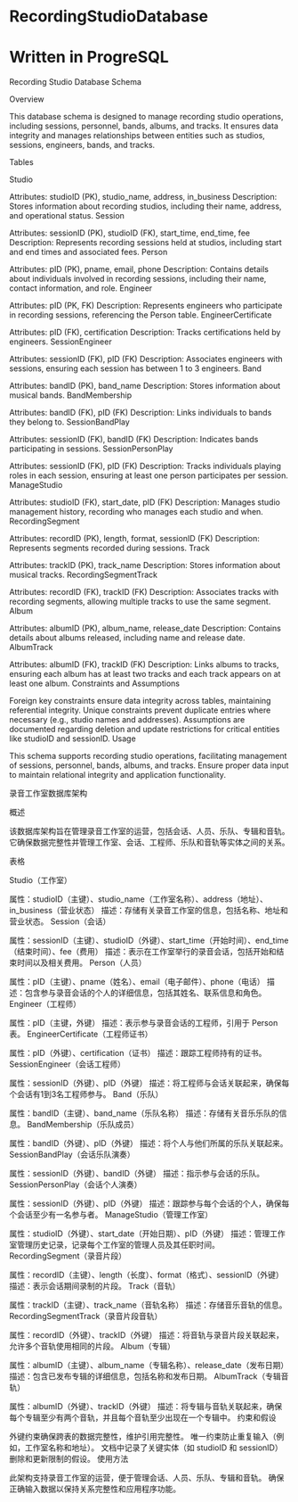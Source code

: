 # RecordingStudioDatabase
# Written in ProgreSQL

Recording Studio Database Schema

Overview

This database schema is designed to manage recording studio operations, including sessions, personnel, bands, albums, and tracks. It ensures data integrity and manages relationships between entities such as studios, sessions, engineers, bands, and tracks.

Tables

Studio

Attributes: studioID (PK), studio_name, address, in_business
Description: Stores information about recording studios, including their name, address, and operational status.
Session

Attributes: sessionID (PK), studioID (FK), start_time, end_time, fee
Description: Represents recording sessions held at studios, including start and end times and associated fees.
Person

Attributes: pID (PK), pname, email, phone
Description: Contains details about individuals involved in recording sessions, including their name, contact information, and role.
Engineer

Attributes: pID (PK, FK)
Description: Represents engineers who participate in recording sessions, referencing the Person table.
EngineerCertificate

Attributes: pID (FK), certification
Description: Tracks certifications held by engineers.
SessionEngineer

Attributes: sessionID (FK), pID (FK)
Description: Associates engineers with sessions, ensuring each session has between 1 to 3 engineers.
Band

Attributes: bandID (PK), band_name
Description: Stores information about musical bands.
BandMembership

Attributes: bandID (FK), pID (FK)
Description: Links individuals to bands they belong to.
SessionBandPlay

Attributes: sessionID (FK), bandID (FK)
Description: Indicates bands participating in sessions.
SessionPersonPlay

Attributes: sessionID (FK), pID (FK)
Description: Tracks individuals playing roles in each session, ensuring at least one person participates per session.
ManageStudio

Attributes: studioID (FK), start_date, pID (FK)
Description: Manages studio management history, recording who manages each studio and when.
RecordingSegment

Attributes: recordID (PK), length, format, sessionID (FK)
Description: Represents segments recorded during sessions.
Track

Attributes: trackID (PK), track_name
Description: Stores information about musical tracks.
RecordingSegmentTrack

Attributes: recordID (FK), trackID (FK)
Description: Associates tracks with recording segments, allowing multiple tracks to use the same segment.
Album

Attributes: albumID (PK), album_name, release_date
Description: Contains details about albums released, including name and release date.
AlbumTrack

Attributes: albumID (FK), trackID (FK)
Description: Links albums to tracks, ensuring each album has at least two tracks and each track appears on at least one album.
Constraints and Assumptions

Foreign key constraints ensure data integrity across tables, maintaining referential integrity.
Unique constraints prevent duplicate entries where necessary (e.g., studio names and addresses).
Assumptions are documented regarding deletion and update restrictions for critical entities like studioID and sessionID.
Usage

This schema supports recording studio operations, facilitating management of sessions, personnel, bands, albums, and tracks.
Ensure proper data input to maintain relational integrity and application functionality.


录音工作室数据库架构

概述

该数据库架构旨在管理录音工作室的运营，包括会话、人员、乐队、专辑和音轨。它确保数据完整性并管理工作室、会话、工程师、乐队和音轨等实体之间的关系。

表格

Studio（工作室）

属性：studioID（主键）、studio_name（工作室名称）、address（地址）、in_business（营业状态）
描述：存储有关录音工作室的信息，包括名称、地址和营业状态。
Session（会话）

属性：sessionID（主键）、studioID（外键）、start_time（开始时间）、end_time（结束时间）、fee（费用）
描述：表示在工作室举行的录音会话，包括开始和结束时间以及相关费用。
Person（人员）

属性：pID（主键）、pname（姓名）、email（电子邮件）、phone（电话）
描述：包含参与录音会话的个人的详细信息，包括其姓名、联系信息和角色。
Engineer（工程师）

属性：pID（主键，外键）
描述：表示参与录音会话的工程师，引用于 Person 表。
EngineerCertificate（工程师证书）

属性：pID（外键）、certification（证书）
描述：跟踪工程师持有的证书。
SessionEngineer（会话工程师）

属性：sessionID（外键）、pID（外键）
描述：将工程师与会话关联起来，确保每个会话有1到3名工程师参与。
Band（乐队）

属性：bandID（主键）、band_name（乐队名称）
描述：存储有关音乐乐队的信息。
BandMembership（乐队成员）

属性：bandID（外键）、pID（外键）
描述：将个人与他们所属的乐队关联起来。
SessionBandPlay（会话乐队演奏）

属性：sessionID（外键）、bandID（外键）
描述：指示参与会话的乐队。
SessionPersonPlay（会话个人演奏）

属性：sessionID（外键）、pID（外键）
描述：跟踪参与每个会话的个人，确保每个会话至少有一名参与者。
ManageStudio（管理工作室）

属性：studioID（外键）、start_date（开始日期）、pID（外键）
描述：管理工作室管理历史记录，记录每个工作室的管理人员及其任职时间。
RecordingSegment（录音片段）

属性：recordID（主键）、length（长度）、format（格式）、sessionID（外键）
描述：表示会话期间录制的片段。
Track（音轨）

属性：trackID（主键）、track_name（音轨名称）
描述：存储音乐音轨的信息。
RecordingSegmentTrack（录音片段音轨）

属性：recordID（外键）、trackID（外键）
描述：将音轨与录音片段关联起来，允许多个音轨使用相同的片段。
Album（专辑）

属性：albumID（主键）、album_name（专辑名称）、release_date（发布日期）
描述：包含已发布专辑的详细信息，包括名称和发布日期。
AlbumTrack（专辑音轨）

属性：albumID（外键）、trackID（外键）
描述：将专辑与音轨关联起来，确保每个专辑至少有两个音轨，并且每个音轨至少出现在一个专辑中。
约束和假设

外键约束确保跨表的数据完整性，维护引用完整性。
唯一约束防止重复输入（例如，工作室名称和地址）。
文档中记录了关键实体（如 studioID 和 sessionID）删除和更新限制的假设。
使用方法

此架构支持录音工作室的运营，便于管理会话、人员、乐队、专辑和音轨。
确保正确输入数据以保持关系完整性和应用程序功能。
